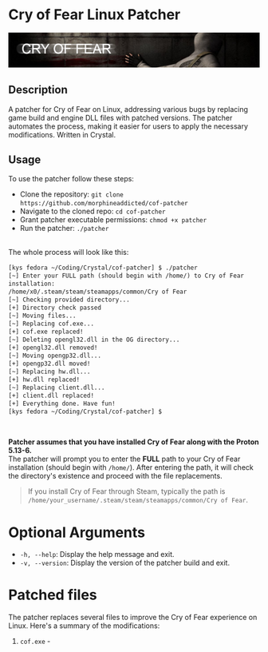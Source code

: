 # Cry of Fear Linux Patcher
![](/ass/logo.png)

## Description
A patcher for Cry of Fear on Linux, addressing various bugs by replacing game build and engine DLL files with patched versions. The patcher automates the process, making it easier for users to apply the necessary modifications. Written in Crystal.

## Usage
To use the patcher follow these steps:
- Clone the repository: `git clone https://github.com/morphineaddicted/cof-patcher`
- Navigate to the cloned repo: `cd cof-patcher`
- Grant patcher executable permissions: `chmod +x patcher`
- Run the patcher: `./patcher` <br><br>

The whole process will look like this:
```
[kys fedora ~/Coding/Crystal/cof-patcher] $ ./patcher
[~] Enter your FULL path (should begin with /home/) to Cry of Fear installation: 
/home/x0/.steam/steam/steamapps/common/Cry of Fear
[~] Checking provided directory...
[+] Directory check passed
[~] Moving files...
[~] Replacing cof.exe...
[+] cof.exe replaced!
[~] Deleting opengl32.dll in the OG directory...
[+] opengl32.dll removed!
[~] Moving opengp32.dll...
[+] opengp32.dll moved!
[~] Replacing hw.dll...
[+] hw.dll replaced!
[~] Replacing client.dll...
[+] client.dll replaced!
[+] Everything done. Have fun!
[kys fedora ~/Coding/Crystal/cof-patcher] $ 
```
<br>

**Patcher assumes that you have installed Cry of Fear along with the Proton 5.13-6.** <br> 
The patcher will prompt you to enter the **FULL** path to your Cry of Fear installation (should begin with `/home/`). After entering the path, it will check the directory's existence and proceed with the file replacements. <br>
> If you install Cry of Fear through Steam, typically the path is `/home/your_username/.steam/steam/steamapps/common/Cry of Fear`.

# Optional Arguments
- `-h, --help`: Display the help message and exit.
- `-v, --version`: Display the version of the patcher build and exit.

# Patched files
The patcher replaces several files to improve the Cry of Fear experience on Linux. Here's a summary of the modifications:
1. `cof.exe` - 
